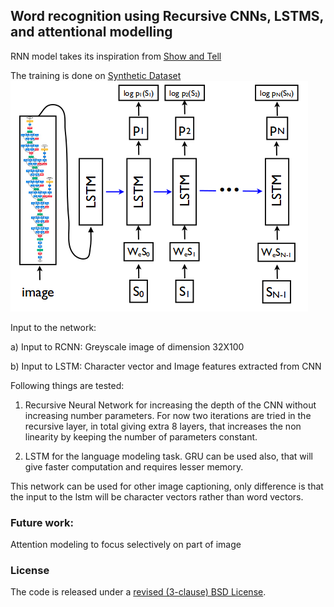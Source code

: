 ## Word recognition using Recursive CNNs, LSTMS, and attentional modelling

RNN model takes its inspiration from [Show and Tell](https://arxiv.org/abs/1411.4555)

The training is done on [Synthetic Dataset](http://www.robots.ox.ac.uk/~vgg/data/text/)
![Image Captioning Model](image_captioning.png)

Input to the network:

a) Input to RCNN: Greyscale image of dimension 32X100

b) Input to LSTM: Character vector and Image features extracted from CNN


Following things are tested:

1. Recursive Neural Network for increasing the depth of the CNN without increasing number
   parameters. For now two iterations are tried in the recursive layer, in total giving extra 8
   layers, that increases the non linearity by keeping the number of parameters constant.

2. LSTM for the language modeling task. GRU can be used also, that will give faster computation
   and requires lesser memory.


This network can be used for other image captioning, only difference is that the input to the lstm
will be character vectors rather than word vectors.


### Future work:

Attention modeling to focus selectively on part of image 


### License

The code is released under a [revised (3-clause) BSD License](http://directory.fsf.org/wiki/License:BSD_3Clause).

